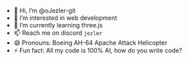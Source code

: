 - 👋 Hi, I’m @oJezler-git
- 👀 I’m interested in web development
- 🌱 I’m currently learning three.js
- 📫 Reach me on discord `jezler`
- 😄 Pronouns: Boeing AH-64 Apache Attack Helicopter
- ⚡ Fun fact: All my code is 100% AI, how do you write code?
